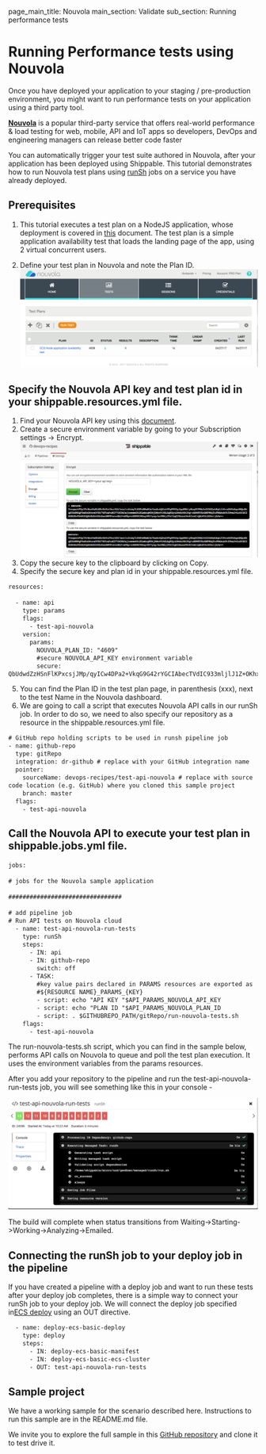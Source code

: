 page_main_title: Nouvola
main_section: Validate
sub_section: Running performance tests

# Running Performance tests using Nouvola

Once you have deployed your application to your staging / pre-production environment, you might want to run
performance tests on your application using a third party tool.

[**Nouvola**](http://www.nouvola.com/) is a popular third-party service that offers real-world performance & load testing for web, mobile, API and IoT apps so developers, DevOps and engineering managers can release better code faster

You can automatically trigger your test suite authored in Nouvola, after your application has been deployed using Shippable. This tutorial demonstrates how to run Nouvola test plans using [runSh](/platform/workflow/job/runsh/) jobs on a service you have already deployed.

## Prerequisites

1. This tutorial executes a test plan on a NodeJS application, whose deployment is covered in
[this](/deploy/cd_of_single_container_applications_to_orchestration_platforms/) document. The test plan is a simple application availability test that loads
the landing page of the app, using 2 virtual concurrent users.

2. Define your test plan in Nouvola and note the Plan ID.
![test plan](https://github.com/devops-recipes/test-api-nouvola/raw/master/nouvola-test-plan.png)

## Specify the Nouvola API key and test plan id in your shippable.resources.yml file.

1. Find your Nouvola API key using this [document](http://blog.nouvola.com/divecloud-api-now-available).
2. Create a secure environment variable by going to your Subscription settings -> Encrypt.
![Secure API env key](https://github.com/devops-recipes/test-api-nouvola/raw/master/encrypt-nouvola-key.png)
3. Copy the secure key to the clipboard by clicking on Copy.
4. Specify the secure key and plan id in your shippable.resources.yml file.
```
resources:

  - name: api
    type: params
    flags:
      - test-api-nouvola
    version:
      params:
        NOUVOLA_PLAN_ID: "4609"
        #secure NOUVOLA_API_KEY environment variable
        secure: QbUdwdZzHSnFlKPxcsjJMp/qyICw4DPa2+VkqG9G42rYGCIAbecTVdIC933mljlJ1Z+OKhxk2zEevrczi7FxqLR+ts16AtvXHgRgwdmLLWmxX3trjfXDSWXOE5+GNHYmaZOQLm8qQjouogP8Kkx8njYj9Uut4ONaNZUsHvVroVSyfwiPktyKjQP8iEIzaV/Jb1wWwLHsDf1n4GaCcbm1VuloxoNuJkG5VftcnMqULWyN9YeZTxQ43PiflTWFqBHV9hPpbVU+N5Jt1kGfhBlj6FdiIiB69KrXXd/ooBwz7UuuNgPyXEjZtUC0tp0CzZlovnNPBdrMRiZ/yE1ZgbuDbQ==
```
5. You can find the Plan ID in the test plan page, in parenthesis (xxx), next to the test Name in the Nouvola dashboard.
6. We are going to call a script that executes Nouvola API calls in our runSh job. In order to do so, we need to also specify our repository as a resource in the shippable.resources.yml file.

```
# GitHub repo holding scripts to be used in runsh pipeline job
- name: github-repo
  type: gitRepo
  integration: dr-github # replace with your GitHub integration name
  pointer:
    sourceName: devops-recipes/test-api-nouvola # replace with source code location (e.g. GitHub) where you cloned this sample project
    branch: master
  flags:
    - test-api-nouvola
```

## Call the Nouvola API to execute your test plan in shippable.jobs.yml file.
```
jobs:

# jobs for the Nouvola sample application

################################

# add pipeline job
# Run API tests on Nouvola cloud
  - name: test-api-nouvola-run-tests
    type: runSh
    steps:
      - IN: api
      - IN: github-repo
        switch: off
      - TASK:
        #key value pairs declared in PARAMS resources are exported as
        #${RESOURCE NAME}_PARAMS_{KEY}
        - script: echo "API KEY "$API_PARAMS_NOUVOLA_API_KEY
        - script: echo "PLAN ID "$API_PARAMS_NOUVOLA_PLAN_ID
        - script: . $GITHUBREPO_PATH/gitRepo/run-nouvola-tests.sh
    flags:
      - test-api-nouvola
```

The run-nouvola-tests.sh script, which you can find in the sample below, performs
API calls on Nouvola to queue and poll the test plan execution. It uses the
environment variables from the params resources.

After you add your repository to the pipeline and run the test-api-nouvola-run-tests job,
you will see something like this in your console -


![console-view](https://github.com/devops-recipes/test-api-nouvola/raw/master/runshjob-console-view.png)


The build will complete when status transitions from Waiting->Starting->Working->Analyzing->Emailed.

## Connecting the runSh job to your deploy job in the pipeline

If you have created a pipeline with a deploy job and want to run these tests after your deploy job completes, there is a simple way to connect your runSh job to your deploy job. We will connect the deploy job specified in[ECS deploy](/deploy/cd_of_single_container_applications_to_orchestration_platforms/) using an OUT directive.

```
  - name: deploy-ecs-basic-deploy
    type: deploy
    steps:
      - IN: deploy-ecs-basic-manifest
      - IN: deploy-ecs-basic-ecs-cluster
      - OUT: test-api-nouvola-run-tests
```

## Sample project

We have a working sample for the scenario described here. Instructions to run this sample are in the README.md file.

We invite you to explore the full sample in this [GitHub repository](https://github.com/devops-recipes/test-api-nouvola) and clone it to test drive it.
